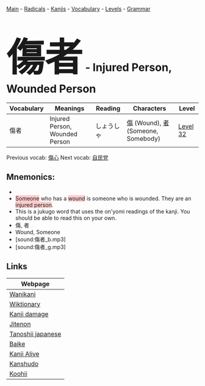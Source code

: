 <style> bigfont {font-size: 100px}</style>
[Main](../README.md) -
[Radicals](../radicals.md) -
[Kanjis](../kanjis.md) -
[Vocabulary](../vocabulary.md) -
[Levels](../levels.md) -
[Grammar](../grammar.md)
# <bigfont> 傷者</bigfont> - Injured Person, Wounded Person 

| Vocabulary | Meanings | Reading | Characters | Level |
| --- | --- | --- | --- | --- |
| 傷者 | Injured Person, Wounded Person | しょうしゃ |  [傷](../kanjis/傷.md) (Wound), [者](../kanjis/者.md) (Someone, Somebody) | [Level 32](../levels/wk_level32.md) |

Previous vocab: [傷心](傷心.md) Next vocab: [自民党](自民党.md) 

## Mnemonics:

* 
* <span style="background-color:#ffcccb"> Someone</span> who has a <span style="background-color:#ffcccb"> wound</span> is someone who is wounded. They are an <span style="background-color:#ffcccb"> injured person</span>.
* This is a jukugo word that uses the on'yomi readings of the kanji. You should be able to read this on your own.
* 傷, 者
* Wound, Someone
* [sound:傷者_b.mp3]
* [sound:傷者_g.mp3]


## Links 

| Webpage |
| --- |
| [Wanikani          ](https://www.wanikani.com/kanji/傷者) |
| [Wiktionary        ](https://en.wiktionary.org/wiki/傷者) |
| [Kanji damage      ](http://www.kanjidamage.com/kanji/search?utf8=✓&q=傷者) |
| [Jitenon           ](https://jitenon.com/kanji/傷者) |
| [Tanoshii japanese ](https://www.tanoshiijapanese.com/dictionary/kanji.cfm?k=傷者) |
| [Baike             ](https://baike.baidu.com/item/傷者) |
| [Kanji Alive       ](https://app.kanjialive.com/傷者) |
| [Kanshudo          ](https://www.kanshudo.com/searchmn?q=傷者) |
| [Koohii            ](https://kanji.koohii.com/study/kanji/傷者) |
